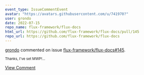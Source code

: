 ```yaml
---
event_type: IssueCommentEvent
avatar: "https://avatars.githubusercontent.com/u/741970?"
user: grondo
date: 2022-07-15
repo_name: flux-framework/flux-docs
html_url: https://github.com/flux-framework/flux-docs/pull/145
repo_url: https://github.com/flux-framework/flux-docs
---
```


<a href='https://github.com/grondo' target='_blank'>grondo</a> commented on issue <a href='https://github.com/flux-framework/flux-docs/pull/145' target='_blank'>flux-framework/flux-docs#145</a>.

<small>Thanks, I've set MWP!...</small>

<a href='https://github.com/flux-framework/flux-docs/pull/145' target='_blank'>View Comment</a>
